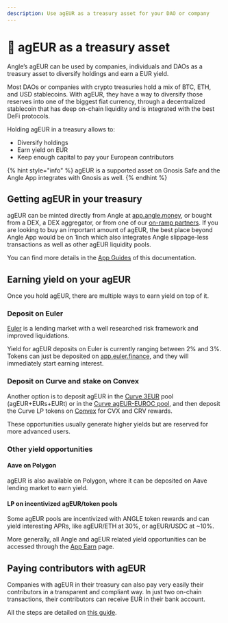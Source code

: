 ```yaml
---
description: Use agEUR as a treasury asset for your DAO or company
---
```


# 🏦 agEUR as a treasury asset

Angle’s agEUR can be used by companies, individuals and DAOs as a treasury asset to diversify holdings and earn a EUR yield.

Most DAOs or companies with crypto treasuries hold a mix of BTC, ETH, and USD stablecoins. With agEUR, they have a way to diversify those reserves into one of the biggest fiat currency, through a decentralized stablecoin that has deep on-chain liquidity and is integrated with the best DeFi protocols.

Holding agEUR in a treasury allows to:

- Diversify holdings
- Earn yield on EUR
- Keep enough capital to pay your European contributors

{% hint style="info" %}
agEUR is a supported asset on Gnosis Safe and the Angle App integrates with Gnosis as well.
{% endhint %}

## Getting agEUR in your treasury

agEUR can be minted directly from Angle at [app.angle.money](https://app.angle/money/), or bought from a DEX, a DEX aggregator, or from one of our [on-ramp partners](/guides/app-guides/agEUR/on-ramp-off-ramp.md). If you are looking to buy an important amount of agEUR, the best place beyond Angle App would be on 1inch which also integrates Angle slippage-less transactions as well as other agEUR liquidity pools.

You can find more details in the [App Guides](/guides/app-guides/README.md) of this documentation.

## Earning yield on your agEUR

Once you hold agEUR, there are multiple ways to earn yield on top of it.

### Deposit on Euler

[Euler](https://www.euler.finance) is a lending market with a well researched risk framework and improved liquidations.

Yield for agEUR deposits on Euler is currently ranging between 2% and 3%. Tokens can just be deposited on [app.euler.finance](https://app.euler.finance), and they will immediately start earning interest.

### Deposit on Curve and stake on Convex

Another option is to deposit agEUR in the [Curve 3EUR](https://curve.fi/factory/66/deposit) pool (agEUR+EURs+EURt) or in the [Curve agEUR-EUROC pool](https://classic.curve.fi/factory/164), and then deposit the Curve LP tokens on [Convex](https://www.convexfinance.com/stake) for CVX and CRV rewards.

These opportunities usually generate higher yields but are reserved for more advanced users.

### Other yield opportunities

#### Aave on Polygon

agEUR is also available on Polygon, where it can be deposited on Aave lending market to earn yield.

#### LP on incentivized agEUR/token pools

Some agEUR pools are incentivized with ANGLE token rewards and can yield interesting APRs, like agEUR/ETH at 30%, or agEUR/USDC at \~10%.

More generally, all Angle and agEUR related yield opportunities can be accessed through the [App Earn](https://app.angle.money/earn) page.

## Paying contributors with agEUR

Companies with agEUR in their treasury can also pay very easily their contributors in a transparent and compliant way. In just two on-chain transactions, their contributors can receive EUR in their bank account.

All the steps are detailed on [this guide](ageur-power-usecase.md).
